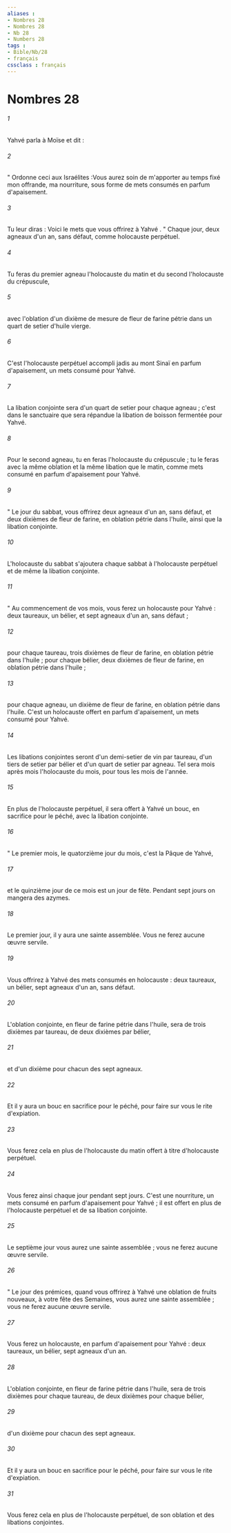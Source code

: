 ```yaml
---
aliases : 
- Nombres 28
- Nombres 28
- Nb 28
- Numbers 28
tags : 
- Bible/Nb/28
- français
cssclass : français
---
```


# Nombres 28

###### 1
Yahvé parla à Moïse et dit : 
###### 2
" Ordonne ceci aux Israélites :Vous aurez soin de m'apporter au temps fixé mon offrande, ma nourriture, sous forme de mets consumés en parfum d'apaisement. 
###### 3
Tu leur diras : Voici le mets que vous offrirez à Yahvé . " Chaque jour, deux agneaux d'un an, sans défaut, comme holocauste perpétuel. 
###### 4
Tu feras du premier agneau l'holocauste du matin et du second l'holocauste du crépuscule, 
###### 5
avec l'oblation d'un dixième de mesure de fleur de farine pétrie dans un quart de setier d'huile vierge. 
###### 6
C'est l'holocauste perpétuel accompli jadis au mont Sinaï en parfum d'apaisement, un mets consumé pour Yahvé. 
###### 7
La libation conjointe sera d'un quart de setier pour chaque agneau ; c'est dans le sanctuaire que sera répandue la libation de boisson fermentée pour Yahvé. 
###### 8
Pour le second agneau, tu en feras l'holocauste du crépuscule ; tu le feras avec la même oblation et la même libation que le matin, comme mets consumé en parfum d'apaisement pour Yahvé. 
###### 9
" Le jour du sabbat, vous offrirez deux agneaux d'un an, sans défaut, et deux dixièmes de fleur de farine, en oblation pétrie dans l'huile, ainsi que la libation conjointe. 
###### 10
L'holocauste du sabbat s'ajoutera chaque sabbat à l'holocauste perpétuel et de même la libation conjointe. 
###### 11
" Au commencement de vos mois, vous ferez un holocauste pour Yahvé : deux taureaux, un bélier, et sept agneaux d'un an, sans défaut ; 
###### 12
pour chaque taureau, trois dixièmes de fleur de farine, en oblation pétrie dans l'huile ; pour chaque bélier, deux dixièmes de fleur de farine, en oblation pétrie dans l'huile ; 
###### 13
pour chaque agneau, un dixième de fleur de farine, en oblation pétrie dans l'huile. C'est un holocauste offert en parfum d'apaisement, un mets consumé pour Yahvé. 
###### 14
Les libations conjointes seront d'un demi-setier de vin par taureau, d'un tiers de setier par bélier et d'un quart de setier par agneau. Tel sera mois après mois l'holocauste du mois, pour tous les mois de l'année. 
###### 15
En plus de l'holocauste perpétuel, il sera offert à Yahvé un bouc, en sacrifice pour le péché, avec la libation conjointe. 
###### 16
" Le premier mois, le quatorzième jour du mois, c'est la Pâque de Yahvé, 
###### 17
et le quinzième jour de ce mois est un jour de fête. Pendant sept jours on mangera des azymes. 
###### 18
Le premier jour, il y aura une sainte assemblée. Vous ne ferez aucune œuvre servile. 
###### 19
Vous offrirez à Yahvé des mets consumés en holocauste : deux taureaux, un bélier, sept agneaux d'un an, sans défaut. 
###### 20
L'oblation conjointe, en fleur de farine pétrie dans l'huile, sera de trois dixièmes par taureau, de deux dixièmes par bélier, 
###### 21
et d'un dixième pour chacun des sept agneaux. 
###### 22
Et il y aura un bouc en sacrifice pour le péché, pour faire sur vous le rite d'expiation. 
###### 23
Vous ferez cela en plus de l'holocauste du matin offert à titre d'holocauste perpétuel. 
###### 24
Vous ferez ainsi chaque jour pendant sept jours. C'est une nourriture, un mets consumé en parfum d'apaisement pour Yahvé ; il est offert en plus de l'holocauste perpétuel et de sa libation conjointe. 
###### 25
Le septième jour vous aurez une sainte assemblée ; vous ne ferez aucune œuvre servile. 
###### 26
" Le jour des prémices, quand vous offrirez à Yahvé une oblation de fruits nouveaux, à votre fête des Semaines, vous aurez une sainte assemblée ; vous ne ferez aucune œuvre servile. 
###### 27
Vous ferez un holocauste, en parfum d'apaisement pour Yahvé : deux taureaux, un bélier, sept agneaux d'un an. 
###### 28
L'oblation conjointe, en fleur de farine pétrie dans l'huile, sera de trois dixièmes pour chaque taureau, de deux dixièmes pour chaque bélier, 
###### 29
d'un dixième pour chacun des sept agneaux. 
###### 30
Et il y aura un bouc en sacrifice pour le péché, pour faire sur vous le rite d'expiation. 
###### 31
Vous ferez cela en plus de l'holocauste perpétuel, de son oblation et des libations conjointes. 
